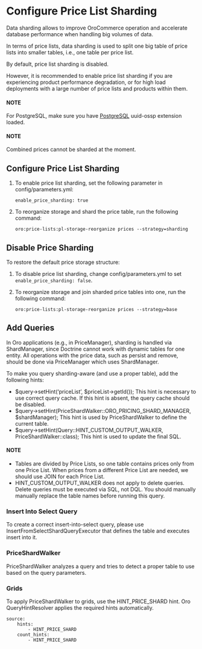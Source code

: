 <a id="admin-price-list-sharding"></a>

# Configure Price List Sharding

Data sharding allows to improve OroCommerce operation and accelerate database performance when handling big volumes of data.

In terms of price lists, data sharding is used to split one big table of price lists into smaller tables, i.e., one table per price list.

By default, price list sharding is disabled.

However, it is recommended to enable price list sharding if you are experiencing product performance degradation, or for high load deployments with a large number of price lists and products within them.

#### NOTE
For PostgreSQL, make sure you have [PostgreSQL](../../../backend/setup/system-requirements/index.md#sys-requirements-postgre-config) uuid-ossp extension loaded.

#### NOTE
Combined prices cannot be sharded at the moment.

## Configure Price List Sharding

1. To enable price list sharding, set the following parameter in config/parameters.yml:

   `enable_price_sharding: true`
2. To reorganize storage and shard the price table, run the following command:

   `oro:price-lists:pl-storage-reorganize prices --strategy=sharding`

## Disable Price Sharding

To restore the default price storage structure:

1. To disable price list sharding, change config/parameters.yml to set `enable_price_sharding: false`.
2. To reorganize storage and join sharded price tables into one, run the following command:

   `oro:price-lists:pl-storage-reorganize prices --strategy=base`

## Add Queries

In Oro applications (e.g., in PriceManager), sharding is handled via ShardManager, since Doctrine cannot work with dynamic tables for one entity. All operations with the price data, such as persist and remove, should be done via PriceManager which uses ShardManager.

To make you query sharding-aware (and use a proper table), add the following hints:

* $query->setHint(‘priceList’, $priceList->getId());
  This hint is necessary to use correct query cache. If this hint is absent, the query cache should be disabled.
* $query->setHint(PriceShardWalker::ORO_PRICING_SHARD_MANAGER, $shardManager);
  This hint is used by PriceShardWalker to define the current table.
* $query->setHint(Query::HINT_CUSTOM_OUTPUT_WALKER, PriceShardWalker::class);
  This hint is used to update the final SQL.

#### NOTE
* Tables are divided by Price Lists, so one table contains prices only from one Price List. When prices from a different Price List are needed, we should use JOIN for each Price List.
* HINT_CUSTOM_OUTPUT_WALKER does not apply to delete queries. Delete queries must be executed via SQL, not DQL. You should manually manually replace the table names before running this query.

### Insert Into Select Query

To create a correct insert-into-select query, please use InsertFromSelectShardQueryExecutor that defines the table and executes insert into it.

### PriceShardWalker

PriceShardWalker analyzes a query and tries to detect a proper table to use based on the query parameters.

### Grids

To apply PriceShardWalker to grids, use the HINT_PRICE_SHARD hint. Oro QueryHintResolver applies the required hints automatically.

```none
source:
    hints:
        - HINT_PRICE_SHARD
    count_hints:
        - HINT_PRICE_SHARD
```
